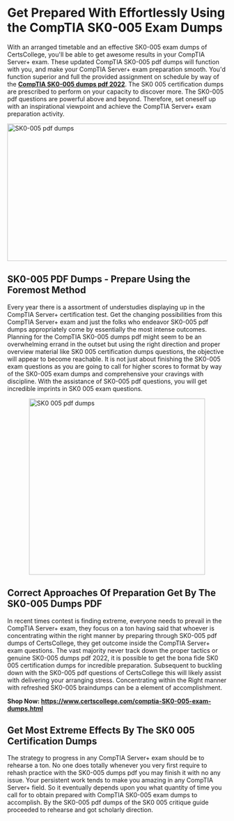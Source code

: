 <h1><strong>Get Prepared With Effortlessly Using the CompTIA SK0-005 Exam Dumps&nbsp;</strong></h1>
<p><span style="font-weight: 400;">With an arranged timetable and an effective  SK0-005 exam dumps of CertsCollege, you'll be able to get awesome results in your CompTIA Server+ exam. These updated CompTIA SK0-005 pdf dumps will function with you, and make your CompTIA Server+ exam preparation smooth. You'd function superior and full the provided assignment on schedule by way of the <strong><a href="https://www.certscollege.com/comptia-SK0-005-exam-dumps.html">CompTIA SK0-005 dumps pdf 2022</a></strong>. The SK0 005 certification dumps are prescribed to perform on your capacity to discover more. The  SK0-005 pdf questions are powerful above and beyond. Therefore, set oneself up with an inspirational viewpoint and achieve the CompTIA Server+ exam preparation activity.&nbsp;</span></p>
<p><span style="font-weight: 400;"><img style="display: block; margin-left: auto; margin-right: auto;" src="https://i.ibb.co/CPDK3ps/Yellow-and-Blue-Initiative-Blog-Banner.png" alt="SK0-005 pdf dumps" width="559" height="315" /></span></p>
<h2><strong>SK0-005 PDF Dumps - Prepare Using the Foremost Method</strong></h2>
<p><span style="font-weight: 400;">Every year there is a assortment of understudies displaying up in the CompTIA Server+ certification test. Get the changing possibilities from this CompTIA Server+ exam and just the folks who endeavor SK0-005 pdf dumps appropriately come by essentially the most intense outcomes. Planning for the CompTIA SK0-005 dumps pdf might seem to be an overwhelming errand in the outset but using the right direction and proper overview material like SK0 005 certification dumps questions, the objective will appear to become reachable. It is not just about finishing the SK0-005 exam questions as you are going to call for higher scores to format by way of the SK0-005 exam dumps and comprehensive your cravings with discipline. With the assistance of SK0-005 pdf questions, you will get incredible imprints in SK0 005 exam questions.</span></p>
<p><span style="font-weight: 400;"><a href="https://tinyurl.com/673rxpj3"><img style="display: block; margin-left: auto; margin-right: auto;" src="https://i.ibb.co/9tMrhdY/Teacher-Appreciation-Invitation.png" alt="SK0 005 pdf dumps " width="404" height="404" /></a></span></p>
<h2><strong>Correct Approaches Of Preparation Get By The SK0-005 Dumps PDF</strong></h2>
<p><span style="font-weight: 400;">In recent times contest is finding extreme, everyone needs to prevail in the CompTIA Server+ exam, they focus on a ton having said that whoever is concentrating within the right manner by preparing through SK0-005 pdf dumps of CertsCollege, they get outcome inside the CompTIA Server+ exam questions. The vast majority never track down the proper tactics or genuine SK0-005 dumps pdf 2022, it is possible to get the bona fide SK0 005 certification dumps for incredible preparation. Subsequent to buckling down with the  SK0-005 pdf questions of CertsCollege this will likely assist with delivering your arranging stress. Concentrating within the Right manner with refreshed SK0-005 braindumps can be a element of accomplishment.</span></p>
<p><span style="font-weight: 400;"><strong>Shop Now: <a href="https://www.certscollege.com/comptia-SK0-005-exam-dumps.html">https://www.certscollege.com/comptia-SK0-005-exam-dumps.html</a></strong></span></p>
<h2><strong>Get Most Extreme Effects By The SK0 005 Certification Dumps</strong></h2>
<p><span style="font-weight: 400;">The strategy to progress in any CompTIA Server+ exam should be to rehearse a ton. No one does totally whenever you very first require to rehash practice with the SK0-005 dumps pdf you may finish it with no any issue. Your persistent work tends to make you amazing in any CompTIA Server+ field. So it eventually depends upon you what quantity of time you call for to obtain prepared with CompTIA SK0-005 exam dumps to accomplish. By the SK0-005 pdf dumps of the SK0 005 critique guide proceeded to rehearse and got scholarly direction.</span></p>
